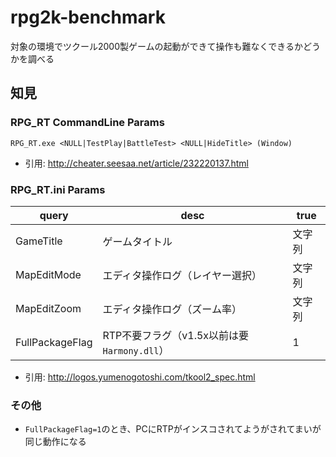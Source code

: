 # rpg2k-benchmark
対象の環境でツクール2000製ゲームの起動ができて操作も難なくできるかどうかを調べる

## 知見
### RPG_RT CommandLine Params
```
RPG_RT.exe <NULL|TestPlay|BattleTest> <NULL|HideTitle> (Window)
```
- 引用: http://cheater.seesaa.net/article/232220137.html

### RPG_RT.ini Params
|query|desc|true|
|-|-|-|
|GameTitle|ゲームタイトル|文字列|
|MapEditMode|エディタ操作ログ（レイヤー選択）|文字列|
|MapEditZoom|エディタ操作ログ（ズーム率）|文字列|
|FullPackageFlag|RTP不要フラグ（v1.5x以前は要`Harmony.dll`）|1|

- 引用: http://logos.yumenogotoshi.com/tkool2_spec.html

### その他
- `FullPackageFlag=1`のとき、PCにRTPがインスコされてようがされてまいが同じ動作になる